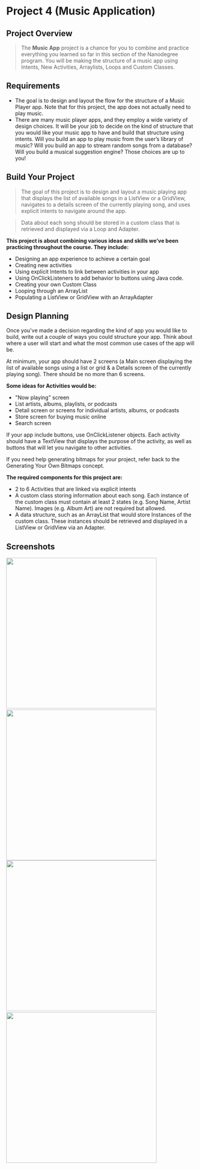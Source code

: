 # Project 4 (Music Application)
## Project Overview
 > The **Music App** project is a chance for you to combine and practice everything you learned so far in this section of the Nanodegree program. You will be making the structure of a music app using Intents, New Activities, Arraylists, Loops and Custom Classes.
 ## Requirements
* The goal is to design and layout the flow for the structure of a Music Player app. Note that for this project, the app does not actually need to play music. 
* There are many music player apps, and they employ a wide variety of design choices. It will be your job to decide on the kind of structure that you would like your music app to have and build that structure using intents. Will you build an app to play music from the user’s library of music? Will you build an app to stream random songs from a database? Will you build a musical suggestion engine? Those choices are up to you!

 ## Build Your Project
 > The goal of this project is to design and layout a music playing app that displays the list of available songs in a ListView or a GridView, navigates to a details screen of the currently playing song, and uses explicit intents to navigate around the app.
 
 > Data about each song should be stored in a custom class that is retrieved and displayed via a Loop and Adapter.
 
**This project is about combining various ideas and skills we’ve been practicing throughout the course. They include:**
*  Designing an app experience to achieve a certain goal
* Creating new activities
* Using explicit Intents to link between activities in your app
* Using OnClickListeners to add behavior to buttons using Java code.
* Creating your own Custom Class
* Looping through an ArrayList
* Populating a ListView or GridView with an ArrayAdapter

## Design Planning
Once you've made a decision regarding the kind of app you would like to build, write out a couple of ways you could structure your app. Think about where a user will start and what the most common use cases of the app will be.

At minimum, your app should have 2 screens (a Main screen displaying the list of available songs using a list or grid & a Details screen of the currently playing song). There should be no more than 6 screens.

**Some ideas for Activities would be:**
* "Now playing" screen
* List artists, albums, playlists, or podcasts
* Detail screen or screens for individual artists, albums, or podcasts
* Store screen for buying music online
* Search screen

If your app include buttons, use OnClickListener objects. Each activity should have a TextView that displays the purpose of the activity, as well as buttons that will let you navigate to other activities.

If you need help generating bitmaps for your project, refer back to the Generating Your Own Bitmaps concept.

**The required components for this project are:**
* 2 to 6 Activities that are linked via explicit intents
* A custom class storing information about each song. Each instance of the custom class must contain at least 2 states (e.g. Song Name, Artist Name). Images (e.g. Album Art) are not required but allowed.
* A data structure, such as an ArrayList that would store Instances of the custom class. These instances should be retrieved and displayed in a ListView or GridView via an Adapter.

## Screenshots
 <img src="./Screenshots/1.png" width="400" /> &nbsp; 
 <img src="./Screenshots/2.png" width="400" />
 <br>
 <img src="./Screenshots/3.png" width="400" />
 &nbsp;
 <img src="./Screenshots/4.png" width="400" />
